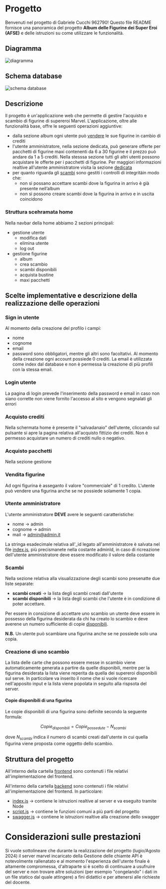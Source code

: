 # Progetto
Benvenuti nel progetto di Gabriele Cucchi 962790! Questo file README fornisce una panoramica del progetto **Album delle Figurine dei Super Eroi (AFSE)** e delle istruzioni su come utilizzare le funzionalità.

## Diagramma
![diagramma](images/diagramma%20progetto.excalidraw.png)

## Schema database
![schema database](images/schemaDatabase.png)

## Descrizione
Il progetto è un'applicazione web che permette di gestire l'acquisto e scambio di figurine di supereroi Marvel. L'applicazione, oltre alle funzionalità base, offre le seguenti operazioni aggiuntive:
- dalla sezione album ogni utente può [vendere](readme.md#vendita-figurine) le sue figurine in cambio di crediti
- l'utente amministratore, nella sezione dedicata, può generare offerte per pacchetti di figurine maxi contenenti da 6 a 30 figurine e il prezzo può andare da 1 a 5 crediti. Nella stesssa sezione tutti gli altri utenti possono acquistare le offerte per i pacchetti di figurine. Per maggiori informazioni realtive all'utente amministratore visita la sezione [dedicata](readme.md#utente-amministratore)
- per quanto riguarda gli [scambi](readme.md#scambi) sono gestiti i controlli di integritàin modo che:
    - non si possano accettare scambi dove la figurina in arrivo è già presente nell’album
    - non si possono creare scambi dove la figurina in arrivo e in uscita coincidono

### Struttura scehramata home
Nella navbar della home abbiamo 2 sezioni principali:
- gestione utente
    - modifica dati
    - elimina utente
    - log out
- gestione figurine 
    - album
    - crea scambio
    - scambi disponibili
    - acquista bustine
    - maxi pacchetti


## Scelte implementative e descrizione della realizzazione delle operazioni
### Sign in utente
Al momento della creazione del profilo i campi:
- nome
- cognome
- email
- password
sono obbligatori, mentre gli altri sono facoltativi. 
Al momento della creazione ogni account possiede 0 crediti.
La email è utilizzata come index dal database e non è permessa la creazione di più profili con la stessa email.

### Login utente
La pagina di login prevede l'inserimento della password e email in caso non siano corrette non viene fornito l'accesso al sito e vengono segnalati gli errori

### Acquisto crediti
Nella schermata home è presente il "salvadanaio" dell'utente, cliccando sul pulsante si apre la pagina relativa all'acquisto fittizio dei crediti.
Non è permesso acquistare un numero di crediti nullo o negativo.

### Acquisto pacchetti
Nella sezione gestione 

### Vendita figurine
Ad ogni figurina è asseganto il valore "commerciale" di 1 credito.
L'utente può vendere una figurina anche se ne possiede solamente 1 copia.

### Utente amministratore
L'utente amministratore **DEVE** avere le seguenti caratteristiche:
- nome $\to$ admin
- cognome $\to$ admin
- mail $\to$ admin@admin.it

La stringa esadecimale relativa all'_id legato all'amministratore è salvata nel file [index.js](backend/index.js), più precismanete nella costante adminId, in caso di ricreazione dell'utente amministratore deve essere modificato il valore della costante

### Scambi
Nella sezione relativa alla visualizzazione degli scambi sono presenatte due liste separate:
- **scambi creati** $\to$ la lista degli scambi creati dall'utente
- **scambi disponibili** $\to$ la lista degli scambi che l'utente è in condizione di poter accettare.

Per essere in consizione di accettare uno scambio un utente deve essere in possesso della figurina desiderata da chi ha creato lo scambio e deve averene un numero sufficiente di copie [disponibili](readme.md#copie-disponibili-di-una-figurina).

**N.B.** Un utente può scambiare una figurina anche se ne possiede solo una copia.

### Creazione di uno scambio
La lista delle carte che possono essere messe in scambio viene automaticamente generata a partire da quelle disponibili, mentre per la figurina desiderata la lista viene reperita da quella dei supereroi disponibili sul serve. In particolare va inserito il nome che si vuole ricercare nell'apposito input e la lista viene popolata in seguito alla rispsota del server.


#### Copie disponibili di una figurina
Le copie disponibili di una figurina sono definite secondo la seguente formula:

$$Copie_{disponibili} = Copie_{possedute} - N_{scambi} $$

dove $N_{scambi}$ indica il numero di scambi creati dall'utente in cui quella figurina viene proposta come oggetto dello scambio.

## Struttura del progetto
All'interno della cartella [frontend](frontend/) sono contenuti i file relativi all'implementazione del frontend.

All'interno della cartella [backend](backend/) sono contenuti i file relativi all'implementazione del frontend.
In particolare:
- [index.js](backend/index.js) $\to$ contiene le istruzioni realtive al server e va eseguito tramite Node
- [script.js](backend/script.js) $\to$ contiene le funzioni comuni a più parti del progetto
- [swagger.js](backend/swagger.js) $\to$ contiene le istruzioni realtive alla creazione dello swagger

# Considerazioni sulle prestazioni
Si vuole sottolineare che durante la realizzazione del progetto (lugio/Agosto 2024) il server marvel incaricato della Gestione delle chiamte API è notevolmente rallenatato e al momento l'esperienza dell'utente finale è altamente compromessa, d'altraparte si è scelto di continuare a usufruire del server e non trovare altre soluzioni (per esempio "congelando" i dati in un file statico dal quale attingere) a fini didattici e per attenersi alle richieste del docente. 